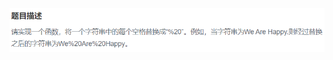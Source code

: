 ![image](https://github.com/Shilong1210/Exercises-from-NOWCODER/blob/master/Replace%20Space/Replace%20Space.PNG)

